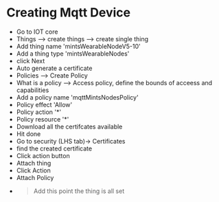 # Creating Mqtt Device

- Go to IOT core
- Things --> create things --> create single thing
- Add thing name 'mintsWearableNodeV5-10'
- Add a thing type 'mintsWearableNodes'
- click Next
- Auto generate a certificate 
- Policies --> Create Policy 
- What is a policy --> Access policy, define the bounds of acceess and capabilities
- Add a policy name 'mqttMintsNodesPolicy'
- Policy effect 'Allow'
- Policy action '*'
- Policy resource '*'
- Download all the certifcates available
- Hit done
- Go to security (LHS tab)-> Certificates
- find the created certificate
- Click action button
- Attach thing
- Click Action
- Attach Policy
- > Add this point the thing is all set 

  
  
